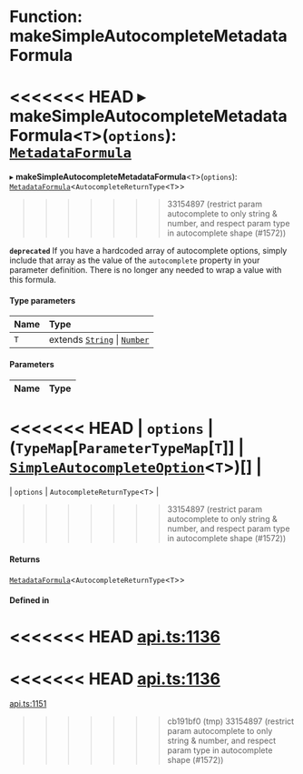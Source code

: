 # Function: makeSimpleAutocompleteMetadataFormula

<<<<<<< HEAD
▸ **makeSimpleAutocompleteMetadataFormula**<`T`\>(`options`): [`MetadataFormula`](../types/MetadataFormula.md)
=======
▸ **makeSimpleAutocompleteMetadataFormula**<`T`\>(`options`): [`MetadataFormula`](../types/MetadataFormula.md)<`AutocompleteReturnType`<`T`\>\>
>>>>>>> 33154897 (restrict param autocomplete to only string & number, and respect param type in autocomplete shape (#1572))

**`deprecated`** If you have a hardcoded array of autocomplete options, simply include that array
as the value of the `autocomplete` property in your parameter definition. There is no longer
any needed to wrap a value with this formula.

#### Type parameters

| Name | Type |
| :------ | :------ |
| `T` | extends [`String`](../enums/ParameterType.md#string) \| [`Number`](../enums/ParameterType.md#number) |

#### Parameters

| Name | Type |
| :------ | :------ |
<<<<<<< HEAD
| `options` | (`TypeMap`[`ParameterTypeMap`[`T`]] \| [`SimpleAutocompleteOption`](../interfaces/SimpleAutocompleteOption.md)<`T`\>)[] |
=======
| `options` | `AutocompleteReturnType`<`T`\> |
>>>>>>> 33154897 (restrict param autocomplete to only string & number, and respect param type in autocomplete shape (#1572))

#### Returns

[`MetadataFormula`](../types/MetadataFormula.md)<`AutocompleteReturnType`<`T`\>\>

#### Defined in

<<<<<<< HEAD
[api.ts:1136](https://github.com/coda/packs-sdk/blob/main/api.ts#L1136)
=======
<<<<<<< HEAD
[api.ts:1136](https://github.com/coda/packs-sdk/blob/main/api.ts#L1136)
=======
[api.ts:1151](https://github.com/coda/packs-sdk/blob/main/api.ts#L1151)
>>>>>>> cb191bf0 (tmp)
>>>>>>> 33154897 (restrict param autocomplete to only string & number, and respect param type in autocomplete shape (#1572))
